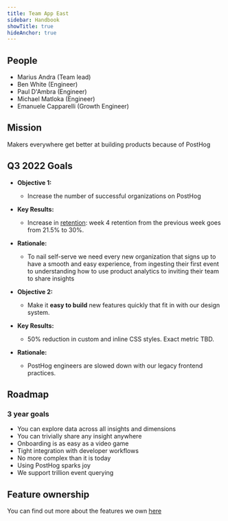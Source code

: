 ```yaml
---
title: Team App East
sidebar: Handbook
showTitle: true
hideAnchor: true
---
```


## People

- Marius Andra (Team lead)
- Ben White (Engineer)
- Paul D'Ambra (Engineer)
- Michael Matloka (Engineer)
- Emanuele Capparelli (Growth Engineer)

## Mission

Makers everywhere get better at building products because of PostHog

## Q3 2022 Goals
* **Objective 1:**
    * Increase the number of successful organizations on PostHog
* **Key Results:**
    * Increase in [retention](https://app.posthog.com/insights/bj3-djOy): week 4 retention from the previous week goes from 21.5% to 30%.
* **Rationale:**
    * To nail self-serve we need every new organization that signs up to have a smooth and easy experience, from ingesting their first event to understanding how to use product analytics to inviting their team to share insights

* **Objective 2:**
    * Make it **easy to build** new features quickly that fit in with our design system.
* **Key Results:**
    * 50% reduction in custom and inline CSS styles. Exact metric TBD.
* **Rationale:**
    * PostHog engineers are slowed down with our legacy frontend practices.


## Roadmap

### 3 year goals
* You can explore data across all insights and dimensions
* You can trivially share any insight anywhere
* Onboarding is as easy as a video game
* Tight integration with developer workflows
* No more complex than it is today
* Using PostHog sparks joy
* We support trillion event querying

## Feature ownership
You can find out more about the features we own [here](/handbook/engineering/feature-ownership)
